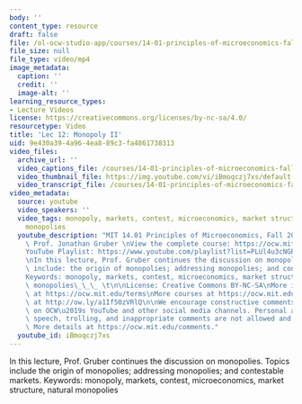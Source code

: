 ```yaml
---
body: ''
content_type: resource
draft: false
file: /ol-ocw-studio-app/courses/14-01-principles-of-microeconomics-fall-2023/1401-lecture12-2023oct18_360p_16_9.mp4
file_size: null
file_type: video/mp4
image_metadata:
  caption: ''
  credit: ''
  image-alt: ''
learning_resource_types:
- Lecture Videos
license: https://creativecommons.org/licenses/by-nc-sa/4.0/
resourcetype: Video
title: 'Lec 12: Monopoly II'
uid: 9e430a39-4a96-4ea8-89c3-fa4861738313
video_files:
  archive_url: ''
  video_captions_file: /courses/14-01-principles-of-microeconomics-fall-2023/1xUj6f3FdvTawTf4BfUZhWhnnDiQB5yvl_transcript.webvtt
  video_thumbnail_file: https://img.youtube.com/vi/iBmoqczj7xs/default.jpg
  video_transcript_file: /courses/14-01-principles-of-microeconomics-fall-2023/1xUj6f3FdvTawTf4BfUZhWhnnDiQB5yvl_transcript.pdf
video_metadata:
  source: youtube
  video_speakers: ''
  video_tags: monopoly, markets, contest, microeconomics, market structure, natural
    monopolies
  youtube_description: "MIT 14.01 Principles of Microeconomics, Fall 2023 \nInstructor:\
    \ Prof. Jonathan Gruber \nView the complete course: https://ocw.mit.edu/14-01F23\n\
    YouTube Playlist: https://www.youtube.com/playlist?list=PLUl4u3cNGP60V7HxLYRaJMbFzP77bzEjb\n\
    \nIn this lecture, Prof. Gruber continues the discussion on monopolies. Topics\
    \ include: the origin of monopolies; addressing monopolies; and contestable markets.\t\
    Keywords: monopoly, markets, contest, microeconomics, market structure, natural\
    \ monopolies\_\_\_ \t\n\nLicense: Creative Commons BY-NC-SA\nMore information\
    \ at https://ocw.mit.edu/terms\nMore courses at https://ocw.mit.edu\nSupport OCW\
    \ at http://ow.ly/a1If50zVRlQ\n\nWe encourage constructive comments and discussion\
    \ on OCW\u2019s YouTube and other social media channels. Personal attacks, hate\
    \ speech, trolling, and inappropriate comments are not allowed and may be removed.\
    \ More details at https://ocw.mit.edu/comments."
  youtube_id: iBmoqczj7xs
---
```

In this lecture, Prof. Gruber continues the discussion on monopolies. Topics include the origin of monopolies; addressing monopolies; and contestable markets. Keywords: monopoly, markets, contest, microeconomics, market structure, natural monopolies